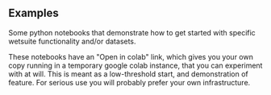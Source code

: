 ## Examples

Some python notebooks that demonstrate how to get started with specific wetsuite functionality and/or datasets.

These notebooks have an "Open in colab" link, which gives you your own copy running in a temporary google colab instance, that you can experiment with at will.
This is meant as a low-threshold start, and demonstration of feature.
For serious use you will probably prefer your own infrastructure.

